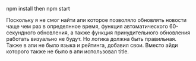 npm install then npm start 

Поскольку я не смог найти апи которое позволяло обновлять новости чаще чем раз в определнное время, функция автоматического 60-секундного обновления, а также функция принудительного обновления работать визуально не будут. Но логика должна быть правильная. Также в апи не было языка и рейтинга, добавил свои. Вместо айди которого также не было в апи использовал title.